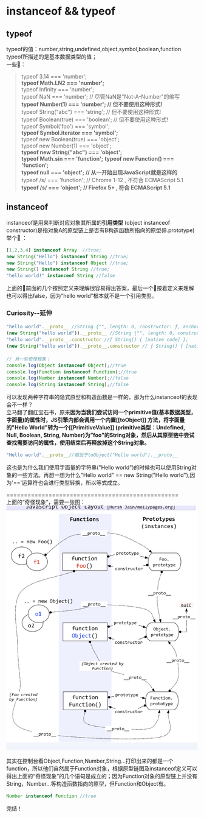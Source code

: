 # instanceof && typeof
## typeof
typeof的值：number,string,undefined,object,symbol,boolean,function  
typeof所描述的是基本数据类型的值；  
一些🌰：  
 >typeof 3.14 === 'number';  
 **typeof Math.LN2 === 'number';**  
 typeof Infinity === 'number';  
 typeof NaN === 'number'; // 尽管NaN是"Not-A-Number"的缩写  
 **typeof Number(1) === 'number'; // 但不要使用这种形式!**  
 typeof String("abc") === 'string'; // 但不要使用这种形式!  
 typeof Boolean(true) === 'boolean'; // 但不要使用这种形式!  
 typeof Symbol('foo') === 'symbol';  
 **typeof Symbol.iterator === 'symbol';**  
 typeof new Boolean(true) === 'object';  
 typeof new Number(1) === 'object';  
 **typeof new String("abc") === 'object';**  
 **typeof Math.sin === 'function';**
 **typeof new Function() === 'function';**  
 **typeof null === 'object'; // 从一开始出现JavaScript就是这样的**  
 typeof /s/ === 'function'; // Chrome 1-12 , 不符合 ECMAScript 5.1  
 **typeof /s/ === 'object'; // Firefox 5+ , 符合 ECMAScript 5.1**
  
## instanceof  
instanceof是用来判断对应对象其所属的**引用类型** (object instanceof constructor)是指对象A的原型链上是否有B构造函数所指向的原型(B.prototype)  
举个🌰 ：  
 ```js  
 [1,2,3,4] instanceof Array  //true;
 new String("Hello") instanceof String //true;  
 new String("Hello") instanceof Object //true;  
 new String() instanceof String //true;
 "hello world!" instanceof String //false  
 ```  
 上面的🌰前面的几个按照定义来理解很容易得出答案，最后一个按着定义来理解也可以得出false，因为“hello world”根本就不是一个引用类型。 
### Curiosity--延伸  
 ```js  
 "hello world".__proto__ //String {"", length: 0, constructor: ƒ, anchor: ƒ, big: ƒ, blink: ƒ, …};  
 (new String("hello world")).__proto__ //String {"", length: 0, constructor: ƒ, anchor: ƒ, big: ƒ, blink: ƒ, …};  
 "hello world".__proto__.constructor //ƒ String() { [native code] };  
 (new String("hello world")).__proto__.constructor // ƒ String() { [native code] };    

 // 另一些奇怪现象；  
 console.log(Object instanceof Object);//true 
 console.log(Function instanceof Function);//true 
 console.log(Number instanceof Number);//false 
 console.log(String instanceof String);//false
 ```  
 可以发现两种字符串的隐式原型和构造函数是一样的，那为什么instanceof的表现会不一样？  
 立马翻了翻红宝石书，原来**因为当我们尝试访问一个primitive值(基本数据类型，字面量)的属性时，JS引擎内部会调用一个内置[[toObject]] 方法，将字面量的"Hello World"转为一个[[PrimitiveValue]] (primitive类型：Undefined, Null, Boolean, String, Number)为”foo”的String对象，然后从其原型链中尝试查找需要访问的属性，使用结束后再释放掉这个String对象。**  
 ```js  
 "Hello world".__proto__//相当于toObject("Hello world").__proto__
 ```  
 这也是为什么我们使用字面量的字符串("Hello world")的时候也可以使用String对象的一些方法。再想一想为什么"Hello world" == new String("Hello world"),因为'=='运算符也会进行类型转换，所以等式成立。  
    
=================================================  
上面的“奇怪现象”，需要一张图：  
![原型链](./imgs/yuanxinglian.png "原型链")  
   
 其实在控制台看Object,Function,Number,String...打印出来的都是一个function，所以他们自然属于Function对象，根据原型链图及instanceof定义可以得出上面的“奇怪现象”的几个语句是成立的；因为Function对象的原型链上并没有String，Number...等构造函数指向的原型，但Function和Object有。  
 ```js    
 Number instanceof Function //true
 ```
 完结！

